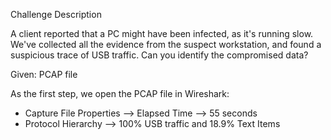 Challenge Description

A client reported that a PC might have been infected, as it's running slow. We've collected all the evidence from the suspect workstation, and found a suspicious trace of USB traffic. Can you identify the compromised data?

Given: PCAP file

As the first step, we open the PCAP file in Wireshark:

* Capture File Properties --> Elapsed Time --> 55 seconds
* Protocol Hierarchy --> 100% USB traffic and 18.9% Text Items

